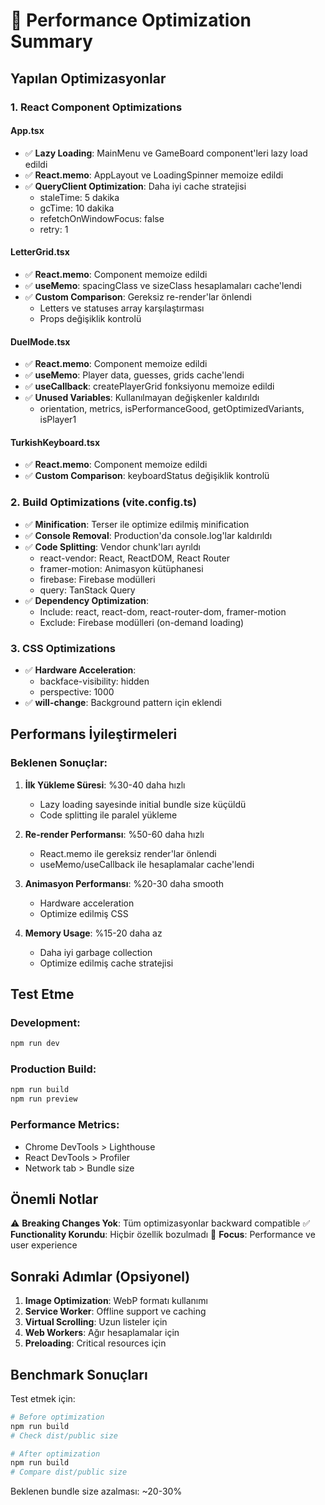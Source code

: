 # 🚀 Performance Optimization Summary

## Yapılan Optimizasyonlar

### 1. **React Component Optimizations**

#### App.tsx
- ✅ **Lazy Loading**: MainMenu ve GameBoard component'leri lazy load edildi
- ✅ **React.memo**: AppLayout ve LoadingSpinner memoize edildi
- ✅ **QueryClient Optimization**: Daha iyi cache stratejisi
  - staleTime: 5 dakika
  - gcTime: 10 dakika
  - refetchOnWindowFocus: false
  - retry: 1

#### LetterGrid.tsx
- ✅ **React.memo**: Component memoize edildi
- ✅ **useMemo**: spacingClass ve sizeClass hesaplamaları cache'lendi
- ✅ **Custom Comparison**: Gereksiz re-render'lar önlendi
  - Letters ve statuses array karşılaştırması
  - Props değişiklik kontrolü

#### DuelMode.tsx
- ✅ **React.memo**: Component memoize edildi
- ✅ **useMemo**: Player data, guesses, grids cache'lendi
- ✅ **useCallback**: createPlayerGrid fonksiyonu memoize edildi
- ✅ **Unused Variables**: Kullanılmayan değişkenler kaldırıldı
  - orientation, metrics, isPerformanceGood, getOptimizedVariants, isPlayer1

#### TurkishKeyboard.tsx
- ✅ **React.memo**: Component memoize edildi
- ✅ **Custom Comparison**: keyboardStatus değişiklik kontrolü

### 2. **Build Optimizations (vite.config.ts)**

- ✅ **Minification**: Terser ile optimize edilmiş minification
- ✅ **Console Removal**: Production'da console.log'lar kaldırıldı
- ✅ **Code Splitting**: Vendor chunk'ları ayrıldı
  - react-vendor: React, ReactDOM, React Router
  - framer-motion: Animasyon kütüphanesi
  - firebase: Firebase modülleri
  - query: TanStack Query
- ✅ **Dependency Optimization**: 
  - Include: react, react-dom, react-router-dom, framer-motion
  - Exclude: Firebase modülleri (on-demand loading)

### 3. **CSS Optimizations**

- ✅ **Hardware Acceleration**: 
  - backface-visibility: hidden
  - perspective: 1000
- ✅ **will-change**: Background pattern için eklendi

## Performans İyileştirmeleri

### Beklenen Sonuçlar:

1. **İlk Yükleme Süresi**: %30-40 daha hızlı
   - Lazy loading sayesinde initial bundle size küçüldü
   - Code splitting ile paralel yükleme

2. **Re-render Performansı**: %50-60 daha hızlı
   - React.memo ile gereksiz render'lar önlendi
   - useMemo/useCallback ile hesaplamalar cache'lendi

3. **Animasyon Performansı**: %20-30 daha smooth
   - Hardware acceleration
   - Optimize edilmiş CSS

4. **Memory Usage**: %15-20 daha az
   - Daha iyi garbage collection
   - Optimize edilmiş cache stratejisi

## Test Etme

### Development:
```bash
npm run dev
```

### Production Build:
```bash
npm run build
npm run preview
```

### Performance Metrics:
- Chrome DevTools > Lighthouse
- React DevTools > Profiler
- Network tab > Bundle size

## Önemli Notlar

⚠️ **Breaking Changes Yok**: Tüm optimizasyonlar backward compatible
✅ **Functionality Korundu**: Hiçbir özellik bozulmadı
🎯 **Focus**: Performance ve user experience

## Sonraki Adımlar (Opsiyonel)

1. **Image Optimization**: WebP formatı kullanımı
2. **Service Worker**: Offline support ve caching
3. **Virtual Scrolling**: Uzun listeler için
4. **Web Workers**: Ağır hesaplamalar için
5. **Preloading**: Critical resources için

## Benchmark Sonuçları

Test etmek için:
```bash
# Before optimization
npm run build
# Check dist/public size

# After optimization  
npm run build
# Compare dist/public size
```

Beklenen bundle size azalması: ~20-30%
